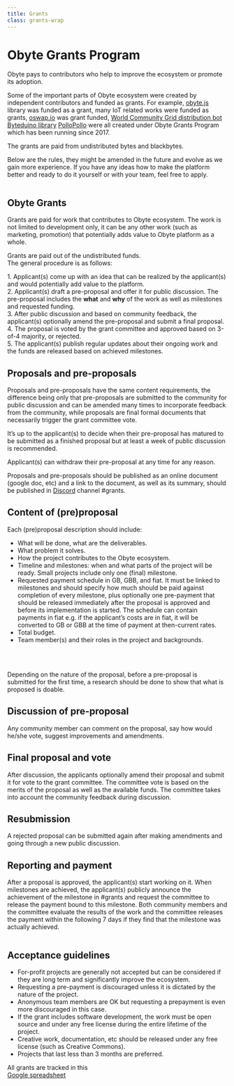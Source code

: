 ```yaml
---
title: Grants
class: grants-wrap
---
```


# Obyte Grants Program

<div class="sub-block">
    Obyte pays to contributors who help to improve the ecosystem or promote its adoption.
</div>
<div class="sub-text-block">
    <p>
        Some of the important parts of Obyte ecosystem were created by independent contributors and funded as grants. 
        For example, <a href="https://obytejs.com" target="_blank">obyte.js</a> library was funded as a grant, many IoT related works were funded 
        as grants, <a target="_blank" href="https://oswap.io">oswap.io</a> was grant funded,
        <a target="_blank" href="https://wcg.report">World Community Grid distribution bot</a> 
        <a target="_blank" href="https://github.com/Papabyte/byteduino">Byteduino library</a>
        <a target="_blank" href="https://pollopollo.org">PolloPollo</a> were all created under Obyte Grants Program 
        which has been running since 2017.
    </p>
    <p>
        The grants are paid from undistributed bytes and blackbytes.
    </p>
    <p>
        Below are the rules, they might be amended in the future and evolve as we gain more experience. If you have 
        any ideas how to make the platform better and ready to do it yourself or with your team, feel free to apply.
    </p>
</div> 
<div class="flex-block">
    <div class="img-block">
        <img src="/user/themes/obyte/assets/grants/grants.svg" alt="">
    </div>
    <div class="info-block">
        <h2>Obyte Grants</h2>
        <p>
            Grants are paid for work that contributes to Obyte ecosystem. The work is not limited to development only, 
            it can be any other work (such as marketing, promotion) that potentially adds value to Obyte platform as a whole.
        </p>
        <p>
            Grants are paid out of the undistributed funds.<br>
            The general procedure is as follows:
        </p>
        <p>
            1. Applicant(s) come up with an idea that can be realized by the applicant(s) and would potentially add value to the platform. <br>
            2. Applicant(s) draft a pre-proposal and offer it for public discussion. The pre-proposal includes the <b>what</b> and <b>why</b> of the work as well as milestones and requested funding. <br>
            3. After public discussion and based on community feedback, the applicant(s) optionally amend the pre-proposal and submit a final proposal. <br>
            4. The proposal is voted by the grant committee and approved based on 3-of-4 majority, or rejected. <br>
            5. The applicant(s) publish regular updates about their ongoing work and the funds are released based on achieved milestones. <br>        
        </p>
    </div>
</div>
<div class="fancy-list">
    <div class="element-block">
        <h2>Proposals and pre-proposals</h2>
        <p>Proposals and pre-proposals have the same content requirements, the difference being only that pre-proposals are submitted to the community for public discussion and can be amended many times to incorporate feedback from the community, while proposals are final formal documents that necessarily trigger the grant committee vote.</p>
        <p>It’s up to the applicant(s) to decide when their pre-proposal has matured to be submitted as a finished proposal but at least a week of public discussion is recommended.</p>
        <p>Applicant(s) can withdraw their pre-proposal at any time for any reason.</p>
        <p>Proposals and pre-proposals should be published as an online document (google doc, etc) and a link to the document, as well as its summary, should be published in <a target="_blank" href="https://discord.obyte.org">Discord</a> channel #grants.</p>
    </div>
    <div class="element-block">
        <h2>Content of (pre)proposal</h2>
        <p>Each (pre)proposal description should include:</p>
        <ul>
            <li>What will be done, what are the deliverables.</li>
            <li>What problem it solves.</li>
            <li>How the project contributes to the Obyte ecosystem.</li>
            <li>Timeline and milestones: when and what parts of the project will be ready. Small projects include only one (final) milestone.</li>
            <li>Requested payment schedule in GB, GBB, and fiat. It must be linked to milestones and should specify how much should be paid against completion of every milestone, plus optionally one pre-payment that should be released immediately after the proposal is approved and before its implementation is started. The schedule can contain payments in fiat e.g. if the applicant’s costs are in fiat, it will be converted to GB or GBB at the time of payment at then-current rates.</li>
            <li>Total budget.</li>
            <li>Team member(s) and their roles in the project and backgrounds.</li>
        </ul>
        <br>
        <br>
        <p>Depending on the nature of the proposal, before a pre-proposal is submitted for the first time, a research should be done to show that what is proposed is doable.</p>
    </div>
    <div class="element-block">
        <h2>Discussion of pre-proposal</h2>
        <p>Any community member can comment on the proposal, say how would he/she vote, suggest improvements and amendments.</p>
    </div>
    <div class="element-block">
        <h2>Final proposal and vote</h2>
        <p>After discussion, the applicants optionally amend their proposal and submit it for vote to the grant committee. The committee vote is based on the merits of the proposal as well as the available funds. The committee takes into account the community feedback during discussion.</p>
    </div>
    <div class="element-block">
        <h2>Resubmission</h2>
        <p>A rejected proposal can be submitted again after making amendments and going through a new public discussion.</p>
    </div>
    <div class="element-block">
        <h2>Reporting and payment</h2>
        <p>After a proposal is approved, the applicant(s) start working on it. When milestones are achieved, the applicant(s) publicly announce the achievement of the milestone in #grants and request the committee to release the payment bound to this milestone. Both community members and the committee evaluate the results of the work and the committee releases the payment within the following 7 days if they find that the milestone was actually achieved.</p>
    </div>
</div>
<div class="flex-block blue">
    <div class="img-block">
        <img src="/user/themes/obyte/assets/grants/guidelines.svg" alt="">
    </div>
    <div class="info-block">
        <h2>Acceptance guidelines</h2>
        <ul>
            <li>For-profit projects are generally not accepted but can be considered if they are long term and significantly improve the ecosystem.</li>
            <li>Requesting a pre-payment is discouraged unless it is dictated by the nature of the project.</li>
            <li>Anonymous team members are OK but requesting a prepayment is even more discouraged in this case.</li>
            <li>If the grant includes software development, the work must be open source and under any free license during the entire lifetime of the project.</li>
            <li>Creative work, documentation, etc should be released under any free license (such as Creative Commons).</li>
            <li>Projects that last less than 3 months are preferred.</li>
        </ul>
    </div>
</div>
<div class="google-block d-inline-flex">
    <div class="img-block">
        <img src="/user/themes/obyte/assets/grants/calendar.svg" alt="">
    </div>
    <div class="info-block">
        All grants are tracked in this <br>
        <a target="_blank" href="https://docs.google.com/spreadsheets/d/149vV-dc6p8rscmBA4TOCK0s12TJToBCuct0D-2SHuDQ/edit#gid=0">Google spreadsheet</a> 
    </div>
</div>  

